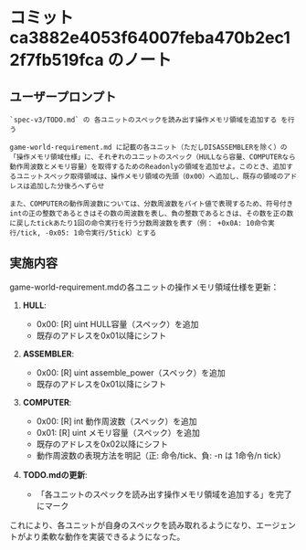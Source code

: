 # コミット ca3882e4053f64007feba470b2ec12f7fb519fca のノート

## ユーザープロンプト

```
`spec-v3/TODO.md` の 各ユニットのスペックを読み出す操作メモリ領域を追加する を行う

game-world-requirement.md に記載の各ユニット（ただしDISASSEMBLERを除く）の「操作メモリ領域仕様」に、それぞれのユニットのスペック（HULLなら容量、COMPUTERなら動作周波数とメモリ容量）を取得するためのReadonlyの領域を追加せよ。このとき、追加するユニットスペック取得領域は、操作メモリ領域の先頭（0x00）へ追加し、既存の領域のアドレスは追加した分後ろへずらせ

また、COMPUTERの動作周波数については、分数周波数をバイト値で表現するため、符号付きintの正の整数であるときはその数の周波数を表し、負の整数であるときは、その数を正の数に戻したtickあたり1回の命令実行を行う分数周波数を表す（例： +0x0A: 10命令実行/tick, -0x05: 1命令実行/5tick）とする
```

## 実施内容

game-world-requirement.mdの各ユニットの操作メモリ領域仕様を更新：

1. **HULL**:
   - 0x00: [R] uint HULL容量（スペック）を追加
   - 既存のアドレスを0x01以降にシフト

2. **ASSEMBLER**:
   - 0x00: [R] uint assemble_power（スペック）を追加
   - 既存のアドレスを0x01以降にシフト

3. **COMPUTER**:
   - 0x00: [R] int 動作周波数（スペック）を追加
   - 0x01: [R] uint メモリ容量（スペック）を追加
   - 既存のアドレスを0x02以降にシフト
   - 動作周波数の表現方法を明記（正: 命令/tick、負: -n は 1命令/n tick）

4. **TODO.mdの更新**:
   - 「各ユニットのスペックを読み出す操作メモリ領域を追加する」を完了にマーク

これにより、各ユニットが自身のスペックを読み取れるようになり、エージェントがより柔軟な動作を実装できるようになった。
